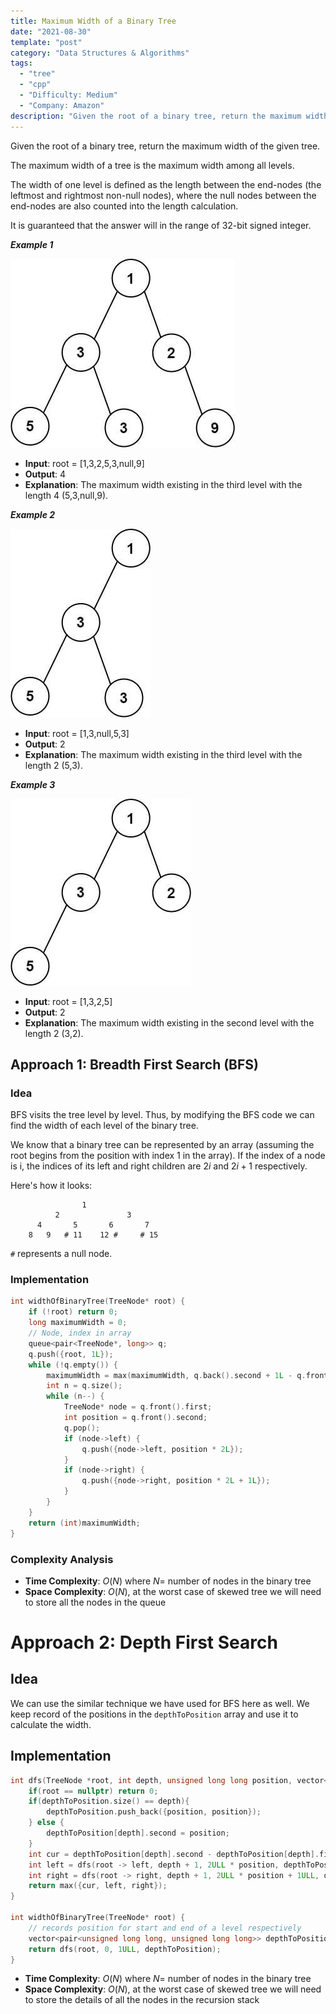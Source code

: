 ```yaml
---
title: Maximum Width of a Binary Tree
date: "2021-08-30"
template: "post"
category: "Data Structures & Algorithms"
tags:
  - "tree"
  - "cpp"
  - "Difficulty: Medium"
  - "Company: Amazon"
description: "Given the root of a binary tree, return the maximum width of the given tree."
---
```


<!-- Problem Statement -->

Given the root of a binary tree, return the maximum width of the given tree.

The maximum width of a tree is the maximum width among all levels.

The width of one level is defined as the length between the end-nodes (the leftmost
and rightmost non-null nodes), where the null nodes between the end-nodes are also
counted into the length calculation.

It is guaranteed that the answer will in the range of 32-bit signed integer.

***Example 1***

![](./maximum-width-tree1.jpg)

- **Input**:  root = [1,3,2,5,3,null,9] 
- **Output**:  4
- **Explanation**: The maximum width existing in the third level with the length 4 (5,3,null,9).

***Example 2***

![](./maximum-width-tree2.jpg)

- **Input**: root = [1,3,null,5,3]
- **Output**: 2
- **Explanation**: The maximum width existing in the third level with the length 2 (5,3).

***Example 3***

![](./maximum-width-tree3.jpg)

- **Input**: root = [1,3,2,5]
- **Output**: 2
- **Explanation**: The maximum width existing in the second level with the length 2 (3,2).


## Approach 1: Breadth First Search (BFS)

### Idea

BFS visits the tree level by level. Thus, by modifying the BFS code we can find the
width of each level of the binary tree.

We know that a binary tree can be represented by an array (assuming the root begins
from the position with index 1 in the array). If the index of a node is i, the
indices of its left and right children are $2i$ and $2i + 1$ respectively.

Here's how it looks:

```text
                1
          2               3
      4       5       6       7
    8   9   # 11    12 #     # 15
```

`#` represents a null node.


### Implementation

```cpp
int widthOfBinaryTree(TreeNode* root) {
    if (!root) return 0;
    long maximumWidth = 0;
    // Node, index in array
    queue<pair<TreeNode*, long>> q;
    q.push({root, 1L});
    while (!q.empty()) {
        maximumWidth = max(maximumWidth, q.back().second + 1L - q.front().second);
        int n = q.size();
        while (n--) {
            TreeNode* node = q.front().first;
            int position = q.front().second;
            q.pop();
            if (node->left) {
                q.push({node->left, position * 2L});
            }
            if (node->right) {
                q.push({node->right, position * 2L + 1L});
            }
        }
    }
    return (int)maximumWidth;
}
```

### Complexity Analysis

- **Time Complexity**: $O(N)$ where $N =$ number of nodes in the binary tree
- **Space Complexity**: $O(N)$, at the worst case of skewed tree we will need
  to store all the nodes in the queue

# Approach 2: Depth First Search

## Idea

We can use the similar technique we have used for BFS here as well. We keep record
of the positions in the `depthToPosition` array and use it to calculate the width.

## Implementation

```cpp
int dfs(TreeNode *root, int depth, unsigned long long position, vector<pair<unsigned long long, unsigned long long>> &depthToPosition){
    if(root == nullptr) return 0;
    if(depthToPosition.size() == depth){
        depthToPosition.push_back({position, position});
    } else {
        depthToPosition[depth].second = position;
    }
    int cur = depthToPosition[depth].second - depthToPosition[depth].first + 1;
    int left = dfs(root -> left, depth + 1, 2ULL * position, depthToPosition);
    int right = dfs(root -> right, depth + 1, 2ULL * position + 1ULL, depthToPosition);
    return max({cur, left, right});
}
    
int widthOfBinaryTree(TreeNode* root) {
    // records position for start and end of a level respectively
    vector<pair<unsigned long long, unsigned long long>> depthToPosition;
    return dfs(root, 0, 1ULL, depthToPosition);
}
```

- **Time Complexity**: $O(N)$ where $N =$ number of nodes in the binary tree
- **Space Complexity**: $O(N)$, at the worst case of skewed tree we will need
  to store the details of all the nodes in the recursion stack
